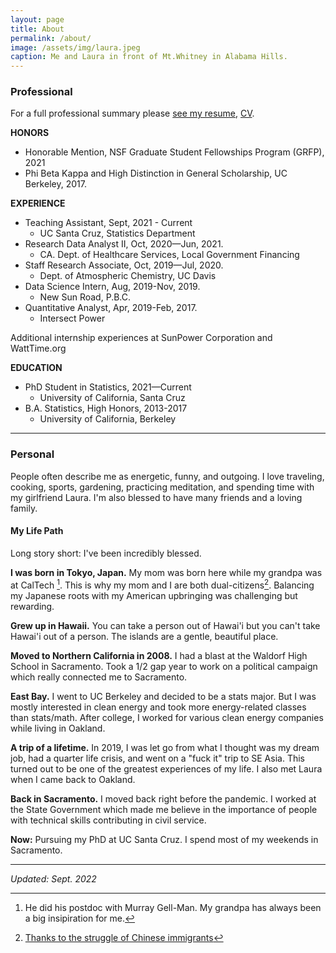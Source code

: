 ```yaml
---
layout: page
title: About
permalink: /about/
image: /assets/img/laura.jpeg
caption: Me and Laura in front of Mt.Whitney in Alabama Hills. 
---
```


### Professional

For a full professional summary please [see my resume](https://drive.google.com/file/d/1Lr_RPlSyJhZZ1bWD8NxS_Ek1CBMjRqEL/view?usp=sharing), [CV](https://drive.google.com/file/d/1Sa3VebWWGolhA2q3mPoJ-6fwXHmzPDhv/view?usp=sharing).


**HONORS**
* Honorable Mention, NSF Graduate Student Fellowships Program (GRFP), 2021
* Phi Beta Kappa and High Distinction in General Scholarship, UC Berkeley, 2017.


**EXPERIENCE**
* Teaching Assistant, Sept, 2021 - Current
  - UC Santa Cruz, Statistics Department
* Research Data Analyst II, Oct, 2020—Jun, 2021.
  - CA. Dept. of Healthcare Services, Local Government Financing
* Staff Research Associate, Oct, 2019—Jul, 2020.
  - Dept. of Atmospheric Chemistry, UC Davis
* Data Science Intern, Aug, 2019-Nov, 2019.
  - New Sun Road, P.B.C.
* Quantitative Analyst, Apr, 2019-Feb, 2017.
  - Intersect Power

Additional internship experiences at SunPower Corporation and WattTime.org

**EDUCATION**
* PhD Student in Statistics,  2021—Current
  - University of California, Santa Cruz
* B.A. Statistics, High Honors, 2013-2017
  - University of California, Berkeley


***


### Personal

People often describe me as energetic, funny, and outgoing. I love traveling, cooking, sports, gardening, practicing meditation, and spending time with my girlfriend Laura.   I'm also blessed to have many friends and a loving family.   

<!--- * [Here's why I like statistics.](https://sho-kawano.github.io/2021/09/08/why-stats/)
* [Here's why I meditate.](https://sho-kawano.github.io/2021/09/27/why-meditate/)
 * [My evolving views on "doing good"](https://sho-kawano.github.io/) -->

#### My Life Path

Long story short: I've been incredibly blessed.

**I was born in Tokyo, Japan.**  My mom was born here while my grandpa was at CalTech [^1]. This is why my mom and I are both dual-citizens[^2]. Balancing my Japanese roots with my American upbringing was challenging but rewarding.

**Grew up in Hawaii.**  You can take a person out of Hawai'i but you can't take Hawai'i out of a person. The islands are a gentle, beautiful place.

**Moved to Northern California in 2008.** I had a blast at the Waldorf High School in Sacramento. Took a 1/2 gap year to work on a political campaign which really connected me to Sacramento.

**East Bay.** I went to UC Berkeley and decided to be a stats major. But I was mostly interested in clean energy and took more energy-related classes than stats/math.  After college, I worked for various clean energy companies while living in Oakland.

**A trip of a lifetime.** In 2019, I was let go from what I thought was my dream job, had a quarter life crisis, and went on a "fuck it" trip to SE Asia. This turned out to be one of the greatest experiences of my life. I also met Laura when I came back to Oakland.

**Back in Sacramento.** I moved back right before the pandemic. I worked at the State Government which made me believe in the importance of people with technical skills contributing in civil service.

**Now:** Pursuing my PhD at UC Santa Cruz. I spend most of my weekends in Sacramento.

***

*Updated: Sept. 2022*

[^1]: He did his postdoc with Murray Gell-Man.  My grandpa has always been a big insipiration for me.
[^2]: [Thanks to the struggle of Chinese immigrants](https://en.wikipedia.org/wiki/United_States_v._Wong_Kim_Ark)
